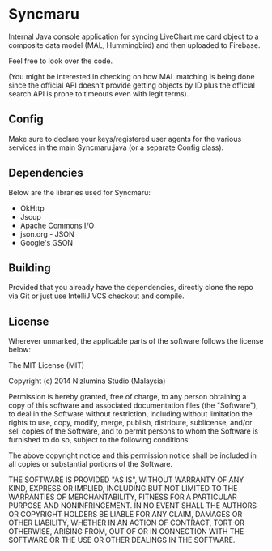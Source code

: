 # Syncmaru
Internal Java console application for syncing LiveChart.me card object to a composite data model (MAL, Hummingbird) and then uploaded to Firebase. 

Feel free to look over the code. 

(You might be interested in checking on how MAL matching is being done since the official API doesn't provide getting objects by ID plus the official search API is prone to timeouts even with legit terms).

## Config
Make sure to declare your keys/registered user agents for the various services in the main Syncmaru.java (or a separate Config class).

## Dependencies
Below are the libraries used for Syncmaru:
- OkHttp
- Jsoup
- Apache Commons I/O
- json.org - JSON
- Google's GSON

## Building
Provided that you already have the dependencies, directly clone the repo via Git or just use IntelliJ VCS checkout and compile.


## License
Wherever unmarked, the applicable parts of the software follows the license below:

The MIT License (MIT)

Copyright (c) 2014 Nizlumina Studio (Malaysia)

Permission is hereby granted, free of charge, to any person obtaining a copy of this software and associated documentation files (the "Software"), to deal in the Software without restriction, including without limitation the rights to use, copy, modify, merge, publish, distribute, sublicense, and/or sell copies of the Software, and to permit persons to whom the Software is furnished to do so, subject to the following conditions:

The above copyright notice and this permission notice shall be included in all copies or substantial portions of the Software.

THE SOFTWARE IS PROVIDED "AS IS", WITHOUT WARRANTY OF ANY KIND, EXPRESS OR IMPLIED, INCLUDING BUT NOT LIMITED TO THE WARRANTIES OF MERCHANTABILITY, FITNESS FOR A PARTICULAR PURPOSE AND NONINFRINGEMENT. IN NO EVENT SHALL THE AUTHORS OR COPYRIGHT HOLDERS BE LIABLE FOR ANY CLAIM, DAMAGES OR OTHER LIABILITY, WHETHER IN AN ACTION OF CONTRACT, TORT OR OTHERWISE, ARISING FROM, OUT OF OR IN CONNECTION WITH THE SOFTWARE OR THE USE OR OTHER DEALINGS IN THE SOFTWARE.
